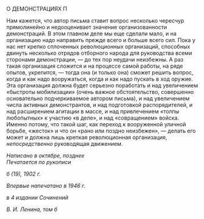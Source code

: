 О ДЕМОНСТРАЦИЯХ П

Нам кажется, что автор письма ставит вопрос несколько чересчур прямолинейно и недооценивает значение организованности демонстраций. В этом главном деле мы еще сделали мало, и на организацию надо направить прежде всего и больше всего сил. Пока у нас нет крепко сплоченных революционных организаций, способных двинуть не­сколько отрядов отборного народа для руководства всеми сторонами демонстрации, — до тех пор неудачи неизбежны. А раз такая организация сложится и на процессе самой работы, на ряде опытов, укрепится, — тогда она (и только она) сможет решить вопрос, когда и как надо вооружаться, когда и как надо пускать в ход оружие. Эта организация должна будет серьезно поработать и над увеличением «быстроты мобилизации» (очень важное обстоятельство, совершенно основательно подчеркиваемое автором письма), и над увеличением числа активных демонстрантов, и над подготовкой распорядителей, и над расширением агитации в массе, и над привлечением «толпы любопытных» к уча­стию «в деле», и над «совращением» войска. Именно потому, что такой шаг, как пере­ход к вооруженной уличной борьбе, «жесток» и что он «рано или поздно неизбежен», — делать его может и должна лишь крепкая революционная организация, _непосредст­венно_ руководящая движением.

_Написано в октябре, позднее_                                                          _Печатается по рукописи_

_б (19), 1902 г._

_Впервые напечатано в 1946 г._

_в 4 издании Сочинений_

_В. И. Ленина, том б_